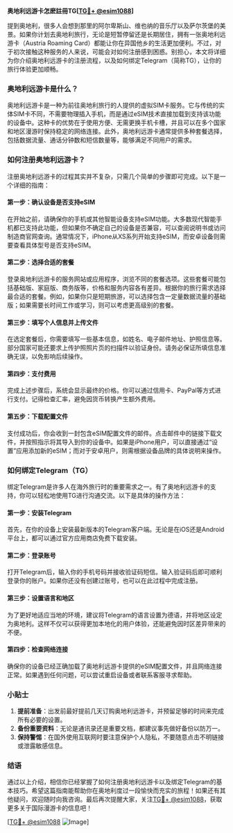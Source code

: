 **奥地利远游卡怎麽註冊TG[[TG💪+ @esim1088](https://t.me/s/esim1088)]**

提到奥地利，很多人会想到那里的阿尔卑斯山、维也纳的音乐厅以及萨尔茨堡的美景。如果你计划去奥地利旅行，无论是短暂停留还是长期居住，拥有一张奥地利远游卡（Austria Roaming Card）都能让你在异国他乡的生活更加便利。不过，对于初次接触这种服务的人来说，可能会对如何注册感到困惑。别担心，本文将详细为你介绍奥地利远游卡的注册流程，以及如何绑定Telegram（简称TG），让你的旅行体验更加顺畅。

### 奥地利远游卡是什么？

奥地利远游卡是一种为前往奥地利旅行的人提供的虚拟SIM卡服务。它与传统的实体SIM卡不同，不需要物理插入手机，而是通过eSIM技术直接加载到支持该功能的设备中。这种卡的优势在于使用方便、无需更换手机卡槽，并且可以在多个国家和地区漫游时保持稳定的网络连接。此外，奥地利远游卡通常提供多种套餐选择，包括数据流量、通话分钟数和短信数量等，能够满足不同用户的需求。

### 如何注册奥地利远游卡？

注册奥地利远游卡的过程其实并不复杂，只需几个简单的步骤即可完成。以下是一个详细的指南：

#### 第一步：确认设备是否支持eSIM

在开始之前，请确保你的手机或其他智能设备支持eSIM功能。大多数现代智能手机都已支持此功能，但如果你不确定自己的设备是否兼容，可以查阅说明书或访问制造商官网查询。通常情况下，iPhone从XS系列开始支持eSIM，而安卓设备则需要查看具体型号是否支持eSIM。

#### 第二步：选择合适的套餐

登录奥地利远游卡的服务网站或应用程序，浏览不同的套餐选项。这些套餐可能包括基础版、家庭版、商务版等，价格和服务内容各有差异。根据你的旅行需求选择最合适的套餐。例如，如果你只是短期旅游，可以选择包含一定量数据流量的基础版；如果需要长时间工作或学习，则可以考虑更高级别的套餐。

#### 第三步：填写个人信息并上传文件

在选定套餐后，你需要填写一些基本信息，如姓名、电子邮件地址、护照信息等。部分国家可能还要求上传护照照片页的扫描件以验证身份。请务必保证所填信息准确无误，以免影响后续操作。

#### 第四步：支付费用

完成上述步骤后，系统会显示最终的价格。你可以通过信用卡、PayPal等方式进行支付。记得检查汇率，避免因货币转换产生额外费用。

#### 第五步：下载配置文件

支付成功后，你会收到一封包含eSIM配置文件的邮件。点击邮件中的链接下载文件，并按照指示将其导入到你的设备中。如果是iPhone用户，可以直接通过“设置”应用添加新的eSIM；而对于安卓用户，则需根据设备品牌的具体说明来操作。

### 如何绑定Telegram（TG）

绑定Telegram是许多人在海外旅行时的重要需求之一。有了奥地利远游卡的支持，你可以轻松地使用TG进行沟通交流。以下是具体的操作方法：

#### 第一步：安装Telegram

首先，在你的设备上安装最新版本的Telegram客户端。无论是在iOS还是Android平台上，都可以通过官方应用商店免费下载安装。

#### 第二步：登录账号

打开Telegram后，输入你的手机号码并接收验证码短信。输入验证码后即可顺利登录你的账户。如果你还没有创建过账号，也可以在此过程中完成注册。

#### 第三步：设置语言和地区

为了更好地适应当地的环境，建议将Telegram的语言设置为德语，并将地区设定为奥地利。这样不仅可以获得更加本地化的用户体验，还能避免因时区差异带来的不便。

#### 第四步：检查网络连接

确保你的设备已经正确加载了奥地利远游卡提供的eSIM配置文件，并且网络连接正常。如果遇到任何问题，可以尝试重启设备或者联系客服寻求帮助。

### 小贴士

1. **提前准备**：出发前最好提前几天订购奥地利远游卡，并预留足够的时间来完成所有必要的设置。
2. **备份重要资料**：无论是通讯录还是重要文档，都建议事先做好备份以防万一。
3. **保持警惕**：在国外使用互联网时要注意保护个人隐私，不要随意点击不明链接或泄露敏感信息。

### 结语

通过以上介绍，相信你已经掌握了如何注册奥地利远游卡以及绑定Telegram的基本技巧。希望这篇指南能帮助你在奥地利度过一段愉快而充实的旅程！如果还有其他疑问，欢迎随时向我咨询。最后再次提醒大家，关注[TG💪+ @esim1088](https://t.me/s/esim1088)，获取更多关于国际漫游卡的信息吧！

[[TG💪+ @esim1088](https://t.me/s/esim1088) ![Image](https://i.postimg.cc/4NQfJmqS/Snipaste-2025-05-13-00-14-12.png)]